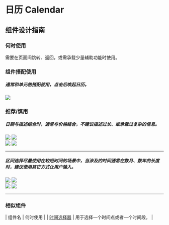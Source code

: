 # 日历 Calendar

## 组件设计指南

### 何时使用

需要在页面间跳转、返回，或需承载少量辅助功能时使用。

### 组件搭配使用

##### 通常和单元格搭配使用，点击后唤起日历。        

<div class="item">
  <img src="https://oteam-tdesign-1258344706.cos.ap-guangzhou.myqcloud.com/site/design/mobile-guide/Drawer%201.png" />
</div>

### 推荐/慎用

##### 日期与描述结合时，通常与价格结合，不建议描述过长、或承载过复杂的信息。

<div class="legend">
  <div class="item">
    <img src="https://oteam-tdesign-1258344706.cos.ap-guangzhou.myqcloud.com/site/design/mobile-guide/Drawer4-1.png" />
    <img class="tag" src="https://oteam-tdesign-1258344706.cos.ap-guangzhou.myqcloud.com/site/doc/good.png" />
  </div>

  <div class="item">
    <img src="https://oteam-tdesign-1258344706.cos.ap-guangzhou.myqcloud.com/site/design/mobile-guide/Drawer4-2.png" />
    <img class="tag" src="https://oteam-tdesign-1258344706.cos.ap-guangzhou.myqcloud.com/site/doc/bad.png" />
  </div>
</div>

<hr />

##### 区间选择尽量使用在较短时间的场景中，当涉及的时间通常在数月、数年的长度时，建议使用其它方式让用户输入。

<div class="legend">
  <div class="item">
    <img src="https://oteam-tdesign-1258344706.cos.ap-guangzhou.myqcloud.com/site/design/mobile-guide/Drawer4-1.png" />
    <img class="tag" src="https://oteam-tdesign-1258344706.cos.ap-guangzhou.myqcloud.com/site/doc/good.png" />
  </div>

  <div class="item">
    <img src="https://oteam-tdesign-1258344706.cos.ap-guangzhou.myqcloud.com/site/design/mobile-guide/Drawer4-2.png" />
    <img class="tag" src="https://oteam-tdesign-1258344706.cos.ap-guangzhou.myqcloud.com/site/doc/bad.png" />
  </div>
</div>

<hr />

### 相似组件

| 组件名 | 何时使用                             |
| [时间选择器](./DateTimePicker) | 用于选择一个时间点或者一个时间段。 |
